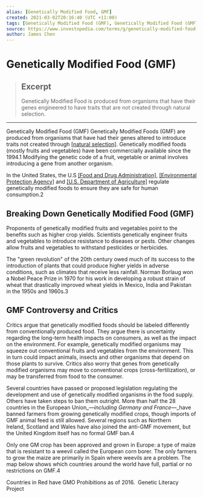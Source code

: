 ```yaml
---
alias: [Genetically Modified Food, GMF]
created: 2021-03-02T20:16:40 (UTC +11:00)
tags: [Genetically Modified Food (GMF), Genetically Modified Food (GMF)]
source: https://www.investopedia.com/terms/g/genetically-modified-food-gmf.asp
author: James Chen
---
```


# Genetically Modified Food (GMF)

> ## Excerpt
> Genetically Modified Food is produced from organisms that have their genes engineered to have traits that are not created through natural selection.

---

Genetically Modified Food (GMF)
Genetically Modified Foods (GMF) are produced from organisms that have had their genes altered to introduce traits not created through [[natural selection]](https://www.investopedia.com/terms/n/natural-selection.asp). Genetically modified foods (mostly fruits and vegetables) have been commercially available since the 1994.1 Modifying the genetic code of a fruit, vegetable or animal involves introducing a gene from another organism.

In the United States, the U.S [[Food and Drug Administration]](https://www.investopedia.com/terms/f/fda.asp), [[Environmental Protection Agency]](https://www.investopedia.com/terms/e/environmental-protection-agency.asp) and [[U.S. Department of Agriculture]](https://www.investopedia.com/terms/u/usda.asp) regulate genetically modified foods to ensure they are safe for human consumption.2

## Breaking Down Genetically Modified Food (GMF)

Proponents of genetically modified fruits and vegetables point to the benefits such as higher crop yields. Scientists genetically engineer fruits and vegetables to introduce resistance to diseases or pests. Other changes allow fruits and vegetables to withstand pesticides or herbicides.

The "green revolution" of the 20th century owed much of its success to the introduction of plants that could produce higher yields in adverse conditions, such as climates that receive less rainfall. Norman Borlaug won a Nobel Peace Prize in 1970 for his work in developing a robust strain of wheat that drastically improved wheat yields in Mexico, India and Pakistan in the 1950s and 1960s.3

## GMF Controversy and Critics

Critics argue that genetically modified foods should be labeled differently from conventionally produced food. They argue there is uncertainty regarding the long-term health impacts on consumers, as well as the impact on the environment. For example, genetically modified organisms may squeeze out conventional fruits and vegetables from the environment. This in turn could impact animals, insects and other organisms that depend on those plants to survive. Critics also worry that genes from genetically modified organisms may move to conventional crops (cross-fertilization), or may be transferred from food to the consumer.

Several countries have passed or proposed legislation regulating the development and use of genetically modified organisms in the food supply. Others have taken steps to ban them outright. More than half the 28 countries in the European Union_—_including Germany and France_—_have banned farmers from growing genetically modified crops, though imports of GMF animal feed is still allowed. Several regions such as Northern Ireland, Scotland and Wales have also joined the anti-GMF movement, but the United Kingdom itself has no formal GMF ban.4

Only one GM crop has been approved and grown in Europe: a type of maize that is resistant to a weevil called the European corn borer. The only farmers to grow the maize are primarily in Spain where weevils are a problem. The map below shows which countries around the world have full, partial or no restrictions on GMF.4

Countries in Red have GMO Prohibitions as of 2016.  Genetic Literacy Project
